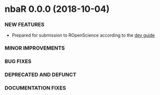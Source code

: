 nbaR 0.0.0 (2018-10-04)
=========================

### NEW FEATURES

  * Prepared for submission to ROpenScience according to the 
    [dev guide](https://ropensci.github.io/dev_guide/)

### MINOR IMPROVEMENTS

### BUG FIXES

### DEPRECATED AND DEFUNCT

### DOCUMENTATION FIXES

